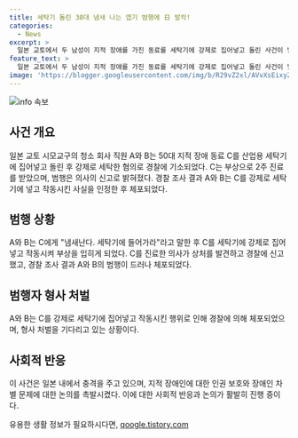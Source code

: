 ```yaml
---
title: 세탁기 돌린 30대 냄새 나는 엽기 범행에 日 발칵!
categories:
  - News
excerpt: >
  일본 교토에서 두 남성이 지적 장애를 가진 동료를 세탁기에 강제로 집어넣고 돌린 사건이 발생했다. 이들은 피해자에게 냄새가 난다. 세탁기에 들어가라고 말한 후 혐의로 경찰에 기소됐으며, 피해자는 부상으로 2주간 치료를 받았다. 대형 세탁기에 가해자는 피해자를 넣고 전원을 작동시킨 것으로 밝혀졌고, 경찰은 가해자들을 체포했다. (150자)
feature_text: >
  일본 교토에서 두 남성이 지적 장애를 가진 동료를 세탁기에 강제로 집어넣고 돌린 사건이 발생했다. 이들은 피해자에게 냄새가 난다. 세탁기에 들어가라고 말한 후 혐의로 경찰에 기소됐으며, 피해자는 부상으로 2주간 치료를 받았다. 대형 세탁기에 가해자는 피해자를 넣고 전원을 작동시킨 것으로 밝혀졌고, 경찰은 가해자들을 체포했다. (150자)
image: 'https://blogger.googleusercontent.com/img/b/R29vZ2xl/AVvXsEixyZcFfHzMRdzZMjFBmAUKJYCLCGyLL1o632UiGVXcaFdKo_bkvkuCioo0uUKlGfBVcT3P84aROyZIXSBEx3Aw5nCQ3pTgDom1WDC4m8eifvWiAmWEEVb4x6G_l8C0QH225ldMjyaFvpxGEBGNO37VmDTDMHGhJPq73UglMfDca1-0aw/s1600/blogspot.png'
---
```


<p><img src="https://blogger.googleusercontent.com/img/b/R29vZ2xl/AVvXsEixyZcFfHzMRdzZMjFBmAUKJYCLCGyLL1o632UiGVXcaFdKo_bkvkuCioo0uUKlGfBVcT3P84aROyZIXSBEx3Aw5nCQ3pTgDom1WDC4m8eifvWiAmWEEVb4x6G_l8C0QH225ldMjyaFvpxGEBGNO37VmDTDMHGhJPq73UglMfDca1-0aw/s1600/blogspot.png" alt="info 속보" /></p>

<h2 data-ke-size="size26">사건 개요</h2>

<p data-ke-size="size16">일본 교토 시모교구의 청소 회사 직원 A와 B는 50대 지적 장애 동료 C를 산업용 세탁기에 집어넣고 돌린 후 강제로 세탁한 혐의로 경찰에 기소되었다. C는 부상으로 2주 진료를 받았으며, 범행은 의사의 신고로 밝혀졌다. 경찰 조사 결과 A와 B는 C를 강제로 세탁기에 넣고 작동시킨 사실을 인정한 후 체포되었다.</p>

<h2 data-ke-size="size26">범행 상황</h2>

<p data-ke-size="size16">A와 B는 C에게 "냄새난다. 세탁기에 들어가라"라고 말한 후 C를 세탁기에 강제로 집어넣고 작동시켜 부상을 입히게 되었다. C를 진료한 의사가 상처를 발견하고 경찰에 신고했고, 경찰 조사 결과 A와 B의 범행이 드러나 체포되었다.</p>

<h2 data-ke-size="size26">범행자 형사 처벌</h2>

<p data-ke-size="size16">A와 B는 C를 강제로 세탁기에 집어넣고 작동시킨 행위로 인해 경찰에 의해 체포되었으며, 형사 처벌을 기다리고 있는 상황이다.</p>

<h2 data-ke-size="size26">사회적 반응</h2>

<p data-ke-size="size16">이 사건은 일본 내에서 충격을 주고 있으며, 지적 장애인에 대한 인권 보호와 장애인 차별 문제에 대한 논의를 촉발시켰다. 이에 대한 사회적 반응과 논의가 활발히 진행 중이다.</p>
유용한 생활 정보가 필요하시다면, <a href="https://qoogle.tistory.com" rel="dofollow">qoogle.tistory.com</a>



